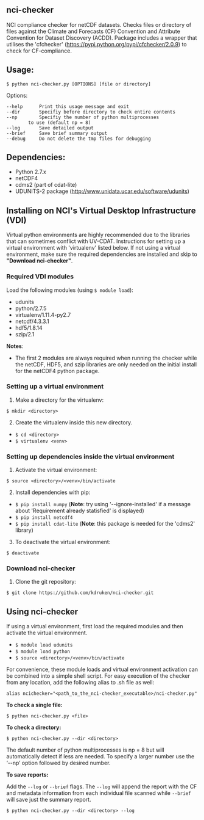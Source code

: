 ## nci-checker 
NCI compliance checker for netCDF datasets. Checks files or directory of files against the Climate and Forecasts (CF) Convention and Attribute Convention for Dataset Discovery (ACDD). Package includes a wrapper that utilises the 'cfchecker' (https://pypi.python.org/pypi/cfchecker/2.0.9) to check for CF-compliance. 


## Usage:

  `$ python nci-checker.py [OPTIONS] [file or directory]`


  Options:

	--help 		Print this usage message and exit
	--dir 		Specifiy before directory to check entire contents
	--np 		Specifiy the number of python multiprocesses 
			to use (default np = 8)
	--log 		Save detailed output
	--brief 	Save brief summary output
	--debug		Do not delete the tmp files for debugging



## Dependencies:
- Python 2.7.x
- netCDF4
- cdms2 (part of cdat-lite)
- UDUNITS-2 package (http://www.unidata.ucar.edu/software/udunits)



## Installing on NCI's Virtual Desktop Infrastructure (VDI)
Virtual python environments are highly recommended due to the libraries that can sometimes conflict with UV-CDAT. Instructions for setting up a virtual environment with 'virtualenv' listed below. If not using a virtual environment, make sure the required dependencies are installed and skip to **"Download nci-checker"**. 


### Required VDI modules

Load the following modules (using `$ module load`): 
  - udunits
  - python/2.7.5
  - virtualenv/1.11.4-py2.7 
  - netcdf/4.3.3.1
  - hdf5/1.8.14
  - szip/2.1

**Notes**: 
- The first 2 modules are always required when running the checker while the netCDF, HDF5, and szip libraries are only needed on the initial install for the netCDF4 python package.



### Setting up a virtual environment

1. Make a directory for the virtualenv:

  `$ mkdir <directory>`


2. Create the virtualenv inside this new directory. 
   
  - `$ cd <directory> `
  - `$ virtualenv <venv>`



### Setting up dependencies inside the virtual environment

1. Activate the virtual environment:

  `$ source <directory>/<venv>/bin/activate`
  

2. Install dependencies with pip: 

  - `$ pip install numpy` (**Note**: try using '--ignore-installed' if a message about 'Requirement already statisfied' is displayed)
  - `$ pip install netcdf4`
  - `$ pip install cdat-lite` (**Note**: this package is needed for the 'cdms2' library)


3. To deactivate the virtual environment:

  `$ deactivate`


### Download **nci-checker**

1. Clone the git repository: 

  `$ git clone https://github.com/kdruken/nci-checker.git`
  
  

## Using **nci-checker** 

If using a virtual environment, first load the required modules and then activate the virtual environment. 

- `$ module load udunits` 
- `$ module load python` 
- `$ source <directory>/<venv>/bin/activate`

For convenience, these module loads and virtual environment activation can be combined into a simple shell script. For easy execution of the checker from any location, add the following alias to .sh file as well:

`alias ncichecker="<path_to_the_nci-checker_executable>/nci-checker.py"`


**To check a single file:**

`$ python nci-checker.py <file>`


**To check a directory:**

`$ python nci-checker.py --dir <directory>`


The default number of python multiprocesses is np = 8 but will automatically detect if less are needed. To specify a larger number use the ‘--np’ option followed by desired number. 


**To save reports:**

Add the `--log` or `--brief` flags. The `--log` will append the report with the CF and metadata information from each individual file scanned while `--brief` will save just the summary report. 

`$ python nci-checker.py --dir <directory> --log` 
